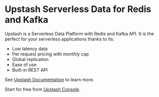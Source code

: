 # Upstash Serverless Data for Redis and Kafka

Upstash is a Serverless Data Platform with Redis and Kafka API. It is the perfect for your serverless applications thanks to its:

- Low latency data
- Per request pricing with monthly cap
- Global replication
- Ease of use
- Built-in REST API

See [Upstash Documentation](https://docs.upstash.com) to learn more.

Start for free from [Upstash Console](https://console.upstash.com).
